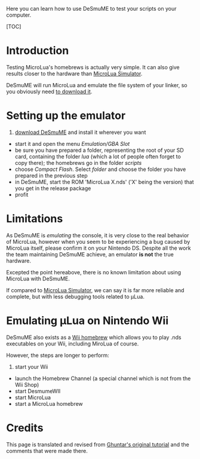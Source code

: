 Here you can learn how to use DeSmuME to test your scripts on your computer.

[TOC]


Introduction
============

Testing MicroLua's homebrews is actually very simple. It can also give results closer to the hardware than [MicroLua Simulator](MicroLuaSimulator).

DeSmuME will run MicroLua and emulate the file system of your linker, so you obviously need [to download it](https://sourceforge.net/projects/microlua/files/Releases/).


Setting up the emulator
=======================

1. [download DeSmuME](http://desmume.org/download/) and install it wherever you want
* start it and open the menu _Emulation/GBA Slot_
* be sure you have prepared a folder, representing the root of your SD card, containing the folder _lua_ (which a lot of people often forget to copy there); the homebrews go in the folder _scripts_
* choose _Compact Flash_. Select _folder_ and choose the folder you have prepared in the previous step
* in DeSmuME, start the ROM 'MicroLua X.nds' ('X' being the version) that you get in the release package
* profit


Limitations
===========

As DeSmuME is _emulating_ the console, it is very close to the real behavior of MicroLua, however when you seem to be experiencing a bug caused by MicroLua itself, please confirm it on your Nintendo DS. Despite all the work the team maintaining DeSmuME achieve, an emulator __is not__ the true hardware.

Excepted the point hereabove, there is no known limitation about using MicroLua with DeSmuME.

If compared to [MicroLua Simulator](MicroLuaSimulator), we can say it is far more reliable and complete, but with less debugging tools related to µLua.


Emulating µLua on Nintendo Wii
==============================

DeSmuME also exists as a [Wii homebrew](http://wiibrew.org/wiki/DeSmuME_Wii) which allows you to play .nds executables on your Wii, including MiroLua of course.

However, the steps are longer to perform:

1. start your Wii
* launch the Homebrew Channel (a special channel which is not from the Wii Shop)
* start DesmumeWII
* start MicroLua
* start a MicroLua homebrew


Credits
=======

This page is translated and revised from [Ghuntar's original tutorial](http://microlua.xooit.fr/t781-DeSmuME.htm) and the comments that were made there.